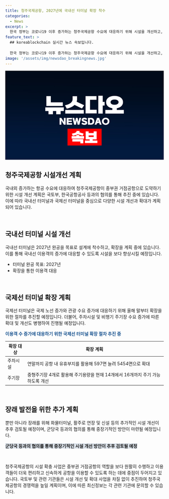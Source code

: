 ```yaml
---
title: 청주국제공항, 2027년에 국내선 터미널 확장 착수
categories:
  - News
excerpt: >
  한국 정부는 코로나19 이후 증가하는 청주국제공항 수요에 대응하기 위해 시설을 개선하고, 중부권 거점공항으로 발전시키기로 결정했다. 국내선 터미널은 2027년 완공을 목표로 설계에 착수하고, 국제선 터미널은 올해 말 확장 절차에 착수한다. 이에 따라 주차시설과 주기장을 확충하고, 현재의 불편을 해소하기 위한 계획이 진행 중이다. 이에 대한 자세한 내용은 국토교통부와 공항운영과로 문의할 수 있다. (출처: 정책브리핑 www.korea.kr)
feature_text: >
  ## koreablockchain 실시간 뉴스 속보입니다.

  한국 정부는 코로나19 이후 증가하는 청주국제공항 수요에 대응하기 위해 시설을 개선하고, 중부권 거점공항으로 발전시키기로 결정했다. 국내선 터미널은 2027년 완공을 목표로 설계에 착수하고, 국제선 터미널은 올해 말 확장 절차에 착수한다. 이에 따라 주차시설과 주기장을 확충하고, 현재의 불편을 해소하기 위한 계획이 진행 중이다. 이에 대한 자세한 내용은 국토교통부와 공항운영과로 문의할 수 있다. (출처: 정책브리핑 www.korea.kr)
image: '/assets/img/newsdao_breakingnews.jpg'
---
```


<p><img src="/assets/img/newsdao_breakingnews.jpg" alt="koreablockchain 속보" /></p>

<h2 data-ke-size="size26">청주국제공항 시설개선 계획</h2>

<p>국내외 증가하는 항공 수요에 대응하여 청주국제공항이 중부권 거점공항으로 도약하기 위한 시설 개선 계획은 국토부, 한국공항공사 등과의 협의를 통해 추진 중에 있습니다. 이에 따라 국내선 터미널과 국제선 터미널을 중심으로 다양한 시설 개선과 확대가 계획되어 있습니다.</p>

<p data-ke-size="size16">&nbsp;</p>

<h2 data-ke-size="size24">국내선 터미널 시설 개선</h2>

<p>국내선 터미널은 2027년 완공을 목표로 설계에 착수하고, 확장을 계획 중에 있습니다. 이를 통해 국내선 이용객의 증가에 대응할 수 있도록 시설을 보다 향상시킬 예정입니다.</p>

<ul>
    <li>터미널 완공 목표: 2027년</li>
    <li>확장을 통한 이용객 대응</li>
</ul>

<p data-ke-size="size16">&nbsp;</p>

<h2 data-ke-size="size24">국제선 터미널 확장 계획</h2>

<p>국제선 터미널은 국제 노선 증가와 관광 수요 증가에 대응하기 위해 올해 말부터 확장을 위한 절차를 추진할 예정입니다. 더불어, 주차시설 및 비행기 주기장 수요 증가에 따른 확대 및 개선도 병행하여 진행될 예정입니다.</p>

<p><b><span style="color: #1a5490;">이용객 수 증가에 대응하기 위한 국제선 터미널 확장 절차 추진 중</span></b></p>

<table>
    <thead>
        <tr>
            <th>확장 대상</th>
            <th>확장 계획</th>
        </tr>
    </thead>
    <tbody>
        <tr>
            <td>주차시설</td>
            <td>연말까지 공항 내 유휴부지를 활용해 597면 늘려 5454면으로 확대</td>
        </tr>
        <tr>
            <td>주기장</td>
            <td>중형주기장 4개로 활용해 주기용량을 현재 14개에서 16개까지 주기 가능하도록 개선</td>
        </tr>
    </tbody>
</table>

<p data-ke-size="size16">&nbsp;</p>

<h2 data-ke-size="size24">장래 발전을 위한 추가 계획</h2>

<p>뿐만 아니라 장래를 위해 화물터미널, 활주로 연장 및 신설 등의 추가적인 시설 개선이 추후 검토될 예정이며, 군당국 등과의 협의를 통해 중장기적인 방안이 마련될 예정입니다.</p>

<p><b><span style="background-color: #21538527;">군당국 등과의 협의를 통해 중장기적인 시설 개선 방안이 추후 검토될 예정</span></b></p>

<p data-ke-size="size16">&nbsp;</p>

<p>청주국제공항의 시설 확충 사업은 중부권 거점공항의 역할을 보다 원활히 수행하고 이용객들이 더욱 편리하고 신속하게 공항을 이용할 수 있도록 하는 데에 중점이 두어지고 있습니다. 국토부 및 관련 기관들은 시설 개선 및 확대 사업을 차질 없이 추진하여 청주국제공항의 경쟁력을 높일 계획이며, 이에 따른 최신정보는 각 관련 기관에 문의할 수 있습니다.</p>


